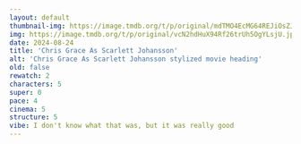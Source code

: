 ```yaml
---
layout: default
thumbnail-img: https://image.tmdb.org/t/p/original/mdTMO4EcMG64REJiOsZJqDDoF6O.png
img: https://image.tmdb.org/t/p/original/vcN2hdHuX94Rf26trUh5OgYLsjU.jpg
date: 2024-08-24
title: 'Chris Grace As Scarlett Johansson'
alt: 'Chris Grace As Scarlett Johansson stylized movie heading'
old: false
rewatch: 2
characters: 5
super: 0
pace: 4
cinema: 5
structure: 5
vibe: I don't know what that was, but it was really good
---
```

